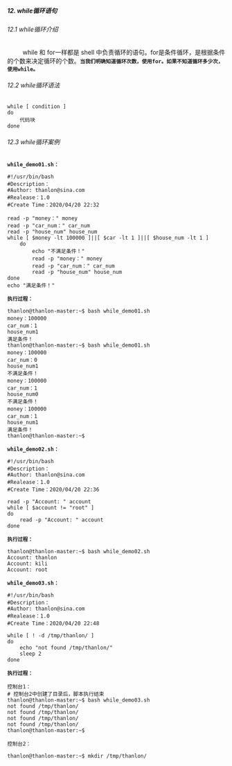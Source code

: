 ##### 12. while循环语句
###### 12.1 while循环介绍
&nbsp;&nbsp;&nbsp;&nbsp;&nbsp;&nbsp;&nbsp;&nbsp;&nbsp;while 和 for一样都是 shell 中负责循环的语句。for是条件循环，是根据条件的个数来决定循环的个数。**`当我们明确知道循环次数，使用for。如果不知道循环多少次，使用while。 `**
###### 12.2 while循环语法
```shell
while [ condition ]
do
    代码块
done
```
###### 12.3 while循环案例
**`while_demo01.sh：`**
```shell
#!/usr/bin/bash
#Description：
#Author: thanlon@sina.com
#Realease：1.0
#Create Time：2020/04/20 22:32

read -p "money：" money
read -p "car_num：" car_num
read -p "house_num" house_num
while [ $money -lt 100000 ]||[ $car -lt 1 ]||[ $house_num -lt 1 ]
    do
        echo "不满足条件！"
        read -p "money：" money
        read -p "car_num：" car_num
        read -p "house_num" house_num
done
echo "满足条件！"
```
**`执行过程：`**
```shell
thanlon@thanlon-master:~$ bash while_demo01.sh 
money：100000
car_num：1
house_num1
满足条件！
thanlon@thanlon-master:~$ bash while_demo01.sh 
money：100000
car_num：0
house_num1
不满足条件！
money：100000
car_num：1
house_num0
不满足条件！
money：100000
car_num：1
house_num1
满足条件！
thanlon@thanlon-master:~$ 
```
**`while_demo02.sh：`**
```shell
#!/usr/bin/bash
#Description：
#Author: thanlon@sina.com
#Realease：1.0
#Create Time：2020/04/20 22:36

read -p "Account: " account
while [ $account != "root" ]
do
    read -p "Account: " account
done
```
**`执行过程：`**
```shell
thanlon@thanlon-master:~$ bash while_demo02.sh 
Account: thanlon
Account: kili
Account: root
```
**`while_demo03.sh：`**
```shell
#!/usr/bin/bash
#Description：
#Author: thanlon@sina.com
#Realease：1.0
#Create Time：2020/04/20 22:48

while [ ! -d /tmp/thanlon/ ]
do
    echo "not found /tmp/thanlon/"
    sleep 2
done
```
**`执行过程：`**
```shell
控制台1：
# 控制台2中创建了目录后，脚本执行结束
thanlon@thanlon-master:~$ bash while_demo03.sh
not found /tmp/thanlon/
not found /tmp/thanlon/
not found /tmp/thanlon/
not found /tmp/thanlon/
thanlon@thanlon-master:~$ 

控制台2：

thanlon@thanlon-master:~$ mkdir /tmp/thanlon/
```